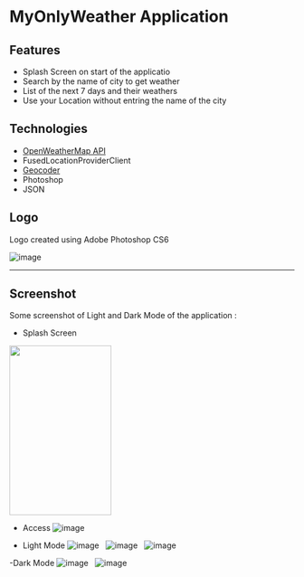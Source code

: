 # MyOnlyWeather Application


## Features
 - Splash Screen on start of the applicatio
 - Search by the name of city to get weather 
 - List of the next 7 days and their weathers
 - Use your Location without entring the name of the city

## Technologies

- [OpenWeatherMap API](https://openweathermap.org/guide)
- FusedLocationProviderClient
- [Geocoder](https://developers.google.com/maps/documentation/javascript/reference/geocoder)
- Photoshop
- JSON

## Logo
Logo created using Adobe Photoshop CS6

![image](https://github.com/tahajadid/MyOnlyWeather/blob/master/Img/MOW%20Logo.png) &nbsp;

---

## Screenshot

Some screenshot of Light and Dark Mode of the application :

- Splash Screen 
<img src="https://github.com/tahajadid/MyOnlyWeather/blob/master/Img/splash.jpg" width="180" height="300">

- Access
![image](https://github.com/tahajadid/MyOnlyWeather/blob/master/Img/access.jpg) &nbsp;

- Light Mode
![image](https://github.com/tahajadid/MyOnlyWeather/blob/master/Img/light01.jpg) &nbsp;
![image](https://github.com/tahajadid/MyOnlyWeather/blob/master/Img/light02.jpg) &nbsp;
![image](https://github.com/tahajadid/MyOnlyWeather/blob/master/Img/light03.jpg) &nbsp;

-Dark Mode
![image](https://github.com/tahajadid/MyOnlyWeather/blob/master/Img/dark01.jpg) &nbsp;
![image](https://github.com/tahajadid/MyOnlyWeather/blob/master/Img/dark02.jpg) &nbsp;

